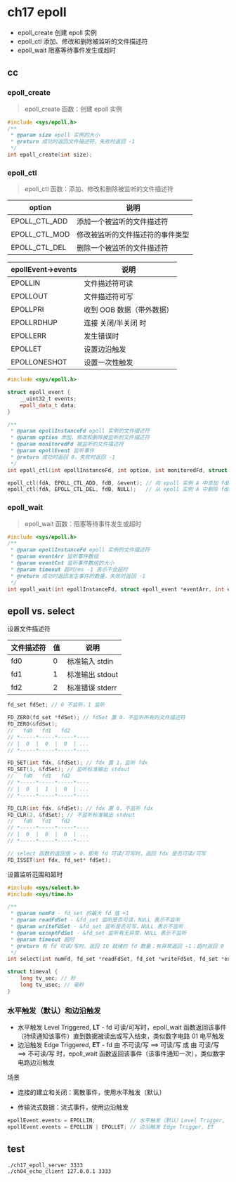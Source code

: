 # ch17 epoll

- epoll_create 创建 epoll 实例
- epoll_ctl 添加、修改和删除被监听的文件描述符
- epoll_wait 阻塞等待事件发生或超时

## cc

### epoll_create

> epoll_create 函数：创建 epoll 实例

```c++
#include <sys/epoll.h>
/**
 * @param size epoll 实例的大小
 * @return 成功时返回文件描述符，失败时返回 -1
 */
int epoll_create(int size);
```

### epoll_ctl

> epoll_ctl 函数：添加、修改和删除被监听的文件描述符

| option        | 说明                             |
| ------------- | -------------------------------- |
| EPOLL_CTL_ADD | 添加一个被监听的文件描述符       |
| EPOLL_CTL_MOD | 修改被监听的文件描述符的事件类型 |
| EPOLL_CTL_DEL | 删除一个被监听的文件描述符       |

| epollEvent->events | 说明                      |
| ------------------ | ------------------------- |
| EPOLLIN            | 文件描述符可读            |
| EPOLLOUT           | 文件描述符可写            |
| EPOLLPRI           | 收到 OOB 数据（带外数据） |
| EPOLLRDHUP         | 连接 关闭/半关闭 时       |
| EPOLLERR           | 发生错误时                |
| EPOLLET            | 设置边沿触发              |
| EPOLLONESHOT       | 设置一次性触发            |

```c++
#include <sys/epoll.h>

struct epoll_event {
    __uint32_t events;
    epoll_data_t data;
}

/**
 * @param epollInstanceFd epoll 实例的文件描述符
 * @param option 添加、修改和删除被监听的文件描述符
 * @param monitoredFd 被监听的文件描述符
 * @param epollEvent 监听事件
 * @return 成功时返回 0，失败时返回 -1
 */
int epoll_ctl(int epollInstanceFd, int option, int monitoredFd, struct epoll_event *epollEvent);

epoll_ctl(fdA, EPOLL_CTL_ADD, fdB, &event); // 向 epoll 实例 A 中添加 fdB，监听 event 事件
epoll_ctl(fdA, EPOLL_CTL_DEL, fdB, NULL);   // 从 epoll 实例 A 中删除 fdB
```

### epoll_wait

> epoll_wait 函数：阻塞等待事件发生或超时

```c++
#include <sys/epoll.h>
/**
 * @param epollInstanceFd epoll 实例的文件描述符
 * @param eventArr 监听事件数组
 * @param eventCnt 监听事件数组的大小
 * @param timeout 超时/ms -1 表示不会超时
 * @return 成功时返回发生事件的数量，失败时返回 -1
 */
int epoll_wait(int epollInstanceFd, struct epoll_event *eventArr, int eventCnt, int timeout)
```

## epoll vs. select

设置文件描述符

| 文件描述符 | 值  | 说明            |
| ---------- | --- | --------------- |
| fd0        | 0   | 标准输入 stdin  |
| fd1        | 1   | 标准输出 stdout |
| fd2        | 2   | 标准错误 stderr |

```c++
fd_set fdSet; // 0 不监听，1 监听

FD_ZERO(fd_set *fdSet); // fdSet 置 0，不监听所有的文件描述符
FD_ZERO(&fdSet);
//   fd0   fd1   fd2
// *-----*-----*-----*----
// |  0  |  0  |  0  | ...
// *-----*-----*-----*----

FD_SET(int fdx, &fdSet); // fdx 置 1，监听 fdx
FD_SET(1, &fdSet); // 监听标准输出 stdout
//   fd0   fd1   fd2
// *-----*-----*-----*----
// |  0  |  1  |  0  | ...
// *-----*-----*-----*----

FD_CLR(int fdx, &fdSet); // fdx 置 0，不监听 fdx
FD_CLR(2, &fdSet); // 不监听标准输出 stdout
//   fd0   fd1   fd2
// *-----*-----*-----*----
// |  0  |  0  |  0  | ...
// *-----*-----*-----*----

// select 函数的返回值 > 0，即有 fd 可读/可写时，返回 fdx 是否可读/可写
FD_ISSET(int fdx, fd_set* fdSet);
```

设置监听范围和超时

```c++
#include <sys/select.h>
#include <sys/time.h>

/**
 * @param numFd - fd_set 的最大 fd 值 +1
 * @param readFdSet - &fd_set 监听是否可读，NULL 表示不监听
 * @param writeFdSet - &fd_set 监听是否可写，NULL 表示不监听
 * @param exceptFdSet - &fd_set 监听有无异常，NULL 表示不监听
 * @param timeout 超时
 * @return 有 fd 可读/写时，返回 IO 就绪的 fd 数量；有异常返回 -1；超时返回 0
 */
int select(int numFd, fd_set *readFdSet, fd_set *writeFdSet, fd_set *exceptFdSet, const struct timeval *timeout);
```

```c++
struct timeval {
    long tv_sec; // 秒
    long tv_usec; // 毫秒
}
```

### 水平触发（默认）和边沿触发

- 水平触发 Level Triggered, **LT** - fd 可读/可写时，epoll_wait 函数返回该事件（持续通知该事件）直到数据被读出或写入结束，类似数字电路 01 电平触发
- 边沿触发 Edge Triggered, **ET** - fd 由 不可读/写 ==> 可读/写 或 由 可读/写 ==> 不可读/写 时，epoll_wait 函数返回该事件（该事件通知一次），类似数字电路边沿触发

场景

- 连接的建立和关闭：离散事件，使用水平触发（默认）

- 传输流式数据：流式事件，使用边沿触发

```c++
epollEvent.events = EPOLLIN;           // 水平触发（默认）Level Trigger, LT
epollEvent.events = EPOLLIN | EPOLLET; // 边沿触发 Edge Trigger, ET
```

## test

```shell
./ch17_epoll_server 3333
./ch04_echo_client 127.0.0.1 3333
```
